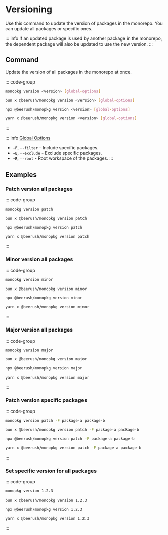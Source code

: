 # Versioning

Use this command to update the version of packages in the monorepo. You can update all packages or specific ones.

::: info
If an updated package is used by another package in the monorepo, the dependent package will also be updated to use the new version.
:::

## Command

Update the version of all packages in the monorepo at once.

::: code-group

```bash [Global]
monopkg version <version> [global-options]
```

```bash [Bun]
bun x @beerush/monopkg version <version> [global-options]
```

```bash [NPM]
npx @beerush/monopkg version <version> [global-options]
```

```bash [Yarn]
yarn x @beerush/monopkg version <version> [global-options]
```

:::

::: info [Global Options](../guides/usage#global-options)
- **`-F`**, `--filter` - Include specific packages.
- **`-E`**, `--exclude` - Exclude specific packages.
- **`-R`**, `--root` - Root workspace of the packages.
:::

## Examples

### Patch version all packages

::: code-group

```bash [Global]
monopkg version patch
```

```bash [Bun]
bun x @beerush/monopkg version patch
```

```bash [NPM]
npx @beerush/monopkg version patch
```

```bash [Yarn]
yarn x @beerush/monopkg version patch
```

:::

### Minor version all packages

::: code-group

```bash [Global]
monopkg version minor
```

```bash [Bun]
bun x @beerush/monopkg version minor
```

```bash [NPM]
npx @beerush/monopkg version minor
```

```bash [Yarn]
yarn x @beerush/monopkg version minor
```

:::

### Major version all packages

::: code-group

```bash [Global]
monopkg version major
```

```bash [Bun]
bun x @beerush/monopkg version major
```

```bash [NPM]
npx @beerush/monopkg version major
```

```bash [Yarn]
yarn x @beerush/monopkg version major
```

:::

### Patch version specific packages

::: code-group

```bash [Global]
monopkg version patch -F package-a package-b
```

```bash [Bun]
bun x @beerush/monopkg version patch -F package-a package-b
```

```bash [NPM]
npx @beerush/monopkg version patch -F package-a package-b
```

```bash [Yarn]
yarn x @beerush/monopkg version patch -F package-a package-b
```

:::

### Set specific version for all packages

::: code-group

```bash [Global]
monopkg version 1.2.3
```

```bash [Bun]
bun x @beerush/monopkg version 1.2.3
```

```bash [NPM]
npx @beerush/monopkg version 1.2.3
```

```bash [Yarn]
yarn x @beerush/monopkg version 1.2.3
```

:::
